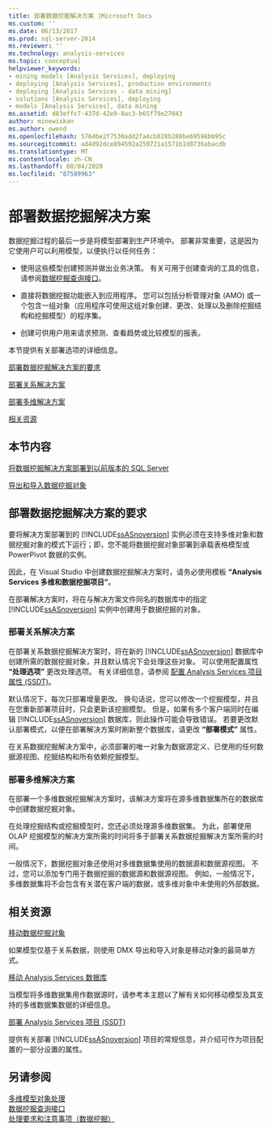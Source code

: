 ```yaml
---
title: 部署数据挖掘解决方案 |Microsoft Docs
ms.custom: ''
ms.date: 06/13/2017
ms.prod: sql-server-2014
ms.reviewer: ''
ms.technology: analysis-services
ms.topic: conceptual
helpviewer_keywords:
- mining models [Analysis Services], deploying
- deploying [Analysis Services], production environments
- deploying [Analysis Services - data mining]
- solutions [Analysis Services], deploying
- models [Analysis Services], data mining
ms.assetid: d83effc7-437d-42e9-8ac3-b65f79e27043
author: minewiskan
ms.author: owend
ms.openlocfilehash: 5764be2f7530add2fa4cb028b288be69598bb95c
ms.sourcegitcommit: ad4d92dce894592a259721a1571b1d8736abacdb
ms.translationtype: MT
ms.contentlocale: zh-CN
ms.lasthandoff: 08/04/2020
ms.locfileid: "87589963"
---
```

# <a name="deployment-of-data-mining-solutions"></a>部署数据挖掘解决方案
  数据挖掘过程的最后一步是将模型部署到生产环境中。 部署非常重要，这是因为它使用户可以利用模型，以便执行以任何任务：  
  
-   使用这些模型创建预测并做出业务决策。 有关可用于创建查询的工具的信息，请参阅[数据挖掘查询接口](data-mining-query-tools.md)。  
  
-   直接将数据挖掘功能嵌入到应用程序。 您可以包括分析管理对象 (AMO) 或一个包含一组对象（应用程序可使用这组对象创建、更改、处理以及删除挖掘结构和挖掘模型）的程序集。  
  
-   创建可供用户用来请求预测、查看趋势或比较模型的报表。  
  
 本节提供有关部署选项的详细信息。  
  
 [部署数据挖掘解决方案的要求](#bkmk_Reqs)  
  
 [部署关系解决方案](#bkmk_RelationalSltn)  
  
 [部署多维解决方案](#bkmk_MDSltn)  
  
 [相关资源](#bkmk_Resources)  
  
## <a name="in-this-section"></a>本节内容  
 [将数据挖掘解决方案部署到以前版本的 SQL Server](deploy-a-data-mining-solution-to-previous-versions-of-sql-server.md)  
  
 [导出和导入数据挖掘对象](export-and-import-data-mining-objects.md)  
  
##  <a name="requirements-for-deployment-of-data-mining-solutions"></a><a name="bkmk_Reqs"></a>部署数据挖掘解决方案的要求  
 要将解决方案部署到的 [!INCLUDE[ssASnoversion](../../includes/ssasnoversion-md.md)] 实例必须在支持多维对象和数据挖掘对象的模式下运行；即，您不能将数据挖掘对象部署到承载表格模型或 PowerPivot 数据的实例。  
  
 因此，在 Visual Studio 中创建数据挖掘解决方案时，请务必使用模板 **“Analysis Services 多维和数据挖掘项目”**。  
  
 在部署解决方案时，将在与解决方案文件同名的数据库中的指定 [!INCLUDE[ssASnoversion](../../includes/ssasnoversion-md.md)] 实例中创建用于数据挖掘的对象。  
  
###  <a name="deploying-a-relational-solution"></a><a name="bkmk_RelationalSltn"></a>部署关系解决方案  
 在部署关系数据挖掘解决方案时，将在新的 [!INCLUDE[ssASnoversion](../../includes/ssasnoversion-md.md)] 数据库中创建所需的数据挖掘对象，并且默认情况下会处理这些对象。 可以使用配置属性 **“处理选项”** 更改处理选项。 有关详细信息，请参阅 [配置 Analysis Services 项目属性 (SSDT)](../multidimensional-models/configure-analysis-services-project-properties-ssdt.md)。  
  
 默认情况下，每次只部署增量更改。 换句话说，您可以修改一个挖掘模型，并且在您重新部署项目时，只会更新该挖掘模型。 但是，如果有多个客户端同时在编辑 [!INCLUDE[ssASnoversion](../../includes/ssasnoversion-md.md)] 数据库，则此操作可能会导致错误。 若要更改默认部署模式，以便在部署解决方案时刷新整个数据库，请更改 **“部署模式”** 属性。  
  
 在关系数据挖掘解决方案中，必须部署的唯一对象为数据源定义、已使用的任何数据源视图、挖掘结构和所有依赖挖掘模型。  
  
###  <a name="deploying-a-multidimensional-solution"></a><a name="bkmk_MDSltn"></a>部署多维解决方案  
 在部署一个多维数据挖掘解决方案时，该解决方案将在源多维数据集所在的数据库中创建数据挖掘对象。  
  
 在处理挖掘结构或挖掘模型时，您还必须处理源多维数据集。 为此，部署使用 OLAP 挖掘模型的解决方案所需的时间将多于部署关系数据挖掘解决方案所需的时间。  
  
 一般情况下，数据挖掘对象还使用对多维数据集使用的数据源和数据源视图。 不过，您可以添加专门用于数据挖掘的数据源和数据源视图。 例如，一般情况下，多维数据集将不会包含有关潜在客户端的数据，或多维对象中未使用的外部数据。  
  
##  <a name="related-resources"></a><a name="bkmk_Resources"></a>相关资源  
 [移动数据挖掘对象](moving-data-mining-objects.md)  
  
 如果模型仅基于关系数据，则使用 DMX 导出和导入对象是移动对象的最简单方式。  
  
 [移动 Analysis Services 数据库](../multidimensional-models/move-an-analysis-services-database.md)  
  
 当模型将多维数据集用作数据源时，请参考本主题以了解有关如何移动模型及其支持的多维数据集数据的详细信息。  
  
 [部署 Analysis Services 项目 (SSDT)](../multidimensional-models/deploy-analysis-services-projects-ssdt.md)  
  
 提供有关部署 [!INCLUDE[ssASnoversion](../../includes/ssasnoversion-md.md)] 项目的常规信息，并介绍可作为项目配置的一部分设置的属性。  
  
## <a name="see-also"></a>另请参阅  
 [多维模型对象处理](../multidimensional-models/processing-a-multidimensional-model-analysis-services.md)   
 [数据挖掘查询接口](data-mining-query-tools.md)   
 [处理要求和注意事项（数据挖掘）](processing-requirements-and-considerations-data-mining.md)  
  
  

